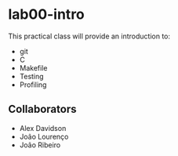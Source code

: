 # lab00-intro

This practical class will provide an introduction to:

- git
- C
- Makefile
- Testing
- Profiling

## Collaborators

- Alex Davidson
- João Lourenço
- João Ribeiro